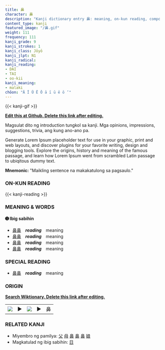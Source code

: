 ```yaml
---
title: 鼻
character: 鼻
description: "Kanji dictionary entry 鼻: meaning, on-kun reading, compounds, origin, related kanji"
content_type: kanji
featured_image: "/鼻.gif"
weight: 111
frequency: 111
kanji_grade: 9
kanji_strokes: 1
kanji_class: Jōyō
kanji_jlpt: N1
kanji_radical: 
kanji_reading: 
- DAI
- TAI
- oo-kii
kanji_meaning:
- malaki
chōon: "Ā Ī Ū Ē Ō ā ī ū ē ō ’"
---
```

[//]: # (Don't edit the line below. Kanji animated GIF code is automatically generated.)
{{< kanji-gif >}}

[//]: # (Edit below this line.)

**[Edit this at Github. Delete this link after editing.](https://github.com/tim0g/tim/tree/main/content/kanji/鼻/index.md)**

Magsulat dito ng introduction tungkol sa kanji. Mga opinions, impressions, suggestions, trivia, ang kung ano-ano pa.

Generate Lorem Ipsum placeholder text for use in your graphic, print and web layouts, and discover plugins for your favorite writing, design and blogging tools. Explore the origins, history and meaning of the famous passage, and learn how Lorem Ipsum went from scrambled Latin passage to ubiqitous dummy text.
 
**Mnemonic:** "Maikling sentence na makakatulong sa pagsaulo."

### ON-KUN READING

[//]: # (Don't edit the line below. ON-KUN READING code is automatically generated.)
{{< kanji-reading >}}

### MEANING & WORDS

#### ➊ **Ibig sabihin**
  - [鼻](../鼻)[鼻](../鼻)　***reading***　meaning
  - [鼻](../鼻)[鼻](../鼻)　***reading***　meaning
  - [鼻](../鼻)[鼻](../鼻)　***reading***　meaning
  - [鼻](../鼻)[鼻](../鼻)　***reading***　meaning

### SPECIAL READING
  - [鼻](../鼻)[鼻](../鼻)　***reading***　meaning

### ORIGIN

**[Search Wiktionary. Delete this link after editing.](https://wiktionary.org/wiki/鼻)**
<table class="kanji-table"><tr><td>
<img src="60px-鼻-bronze.svg.png">
</td><td>▶</td><td>
<img src="60px-鼻-oracle.svg.png">
</td><td>▶</td>
<td class="kanji-origin">鼻</td>
</tr></table>

### RELATED KANJI
- Miyembro ng pamilya: [父](../父) [母](../母) [鼻](../鼻) [鼻](../鼻) [鼻](../鼻) [娘](../娘)
- Magkatulad ng ibig sabihin: [日](../日)
